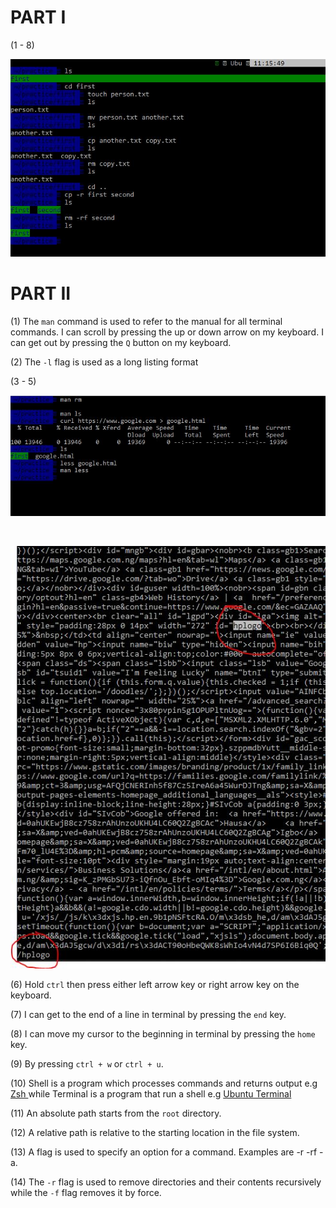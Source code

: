 # PART I

<div>(1 - 8)</div>

![alt terminal-basics-I](../snapshots/terminal-basics-I.JPG)

# PART II

(1) The `man` command is used to refer to the manual for all terminal commands. I can scroll by pressing the up or down arrow on my keyboard. I can get out by pressing the `Q` button on my keyboard.

(2) The `-l` flag is used as a long listing format

<div>(3 - 5)</div>

![alt terminal-basics-II-5a](../snapshots/terminal-basics-II-5a.JPG)

<br/>

![alt terminal-basics-II-5b](../snapshots/terminal-basics-II-5b.JPG)

(6) Hold `ctrl` then press either left arrow key or right arrow key on the keyboard.

(7) I can get to the end of a line in terminal by pressing the `end` key.

(8) I can move my cursor to the beginning in terminal by pressing the `home` key.

(9) By pressing `ctrl + w` or `ctrl + u`.

(10) Shell is a program which processes commands and returns output e.g <a href="https://zsh.org" target="_blank"> Zsh </a> while Terminal is a program that run a shell e.g <a href="https://ubuntu.com/download" target="_blank"> Ubuntu Terminal </a>

(11) An absolute path starts from the `root` directory.

(12) A relative path is relative to the starting location in the file system.

(13) A flag is used to specify an option for a command. Examples are -r -rf -a.

(14) The `-r` flag is used to remove directories and their contents recursively while the `-f` flag removes it by force.
